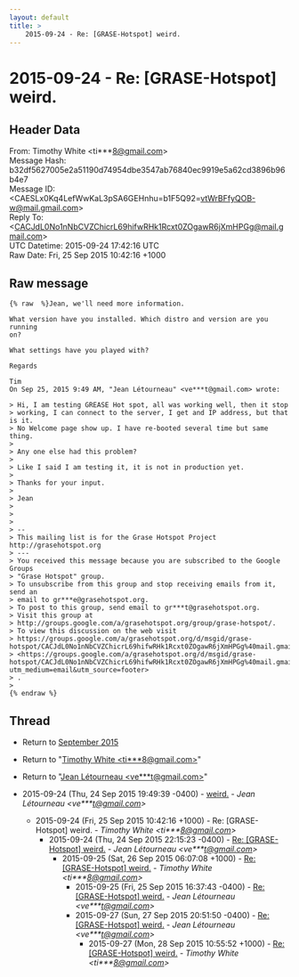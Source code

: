 ```yaml
---
layout: default
title: >
    2015-09-24 - Re: [GRASE-Hotspot] weird.
---
```


# 2015-09-24 - Re: [GRASE-Hotspot] weird.

## Header Data

From: Timothy White \<ti***8@gmail.com\><br>
Message Hash: b32df5627005e2a51190d74954dbe3547ab76840ec9919e5a62cd3896b96b4e7<br>
Message ID: \<CAESLx0Kq4LefWwKaL3pSA6GEHnhu=b1F5Q92=vtWrBFfyQOB-w@mail.gmail.com\><br>
Reply To: \<CACJdL0No1nNbCVZChicrL69hifwRHk1Rcxt0ZOgawR6jXmHPGg@mail.gmail.com\><br>
UTC Datetime: 2015-09-24 17:42:16 UTC<br>
Raw Date: Fri, 25 Sep 2015 10:42:16 +1000<br>

## Raw message

```
{% raw  %}Jean, we'll need more information.

What version have you installed. Which distro and version are you running
on?

What settings have you played with?

Regards

Tim
On Sep 25, 2015 9:49 AM, "Jean Létourneau" <ve***t@gmail.com> wrote:

> Hi, I am testing GREASE Hot spot, all was working well, then it stop
> working, I can connect to the server, I get and IP address, but that is it.
> No Welcome page show up. I have re-booted several time but same thing.
>
> Any one else had this problem?
>
> Like I said I am testing it, it is not in production yet.
>
> Thanks for your input.
>
> Jean
>
>
>
> --
> This mailing list is for the Grase Hotspot Project http://grasehotspot.org
> ---
> You received this message because you are subscribed to the Google Groups
> "Grase Hotspot" group.
> To unsubscribe from this group and stop receiving emails from it, send an
> email to gr***e@grasehotspot.org.
> To post to this group, send email to gr***t@grasehotspot.org.
> Visit this group at
> http://groups.google.com/a/grasehotspot.org/group/grase-hotspot/.
> To view this discussion on the web visit
> https://groups.google.com/a/grasehotspot.org/d/msgid/grase-hotspot/CACJdL0No1nNbCVZChicrL69hifwRHk1Rcxt0ZOgawR6jXmHPGg%40mail.gmail.com
> <https://groups.google.com/a/grasehotspot.org/d/msgid/grase-hotspot/CACJdL0No1nNbCVZChicrL69hifwRHk1Rcxt0ZOgawR6jXmHPGg%40mail.gmail.com?utm_medium=email&utm_source=footer>
> .
>
{% endraw %}
```

## Thread

+ Return to [September 2015](/archive/2015/09)

+ Return to "[Timothy White <ti***8<span>@</span>gmail.com>](/authors/ti___8_at_gmail_com)"
+ Return to "[Jean Létourneau <ve***t<span>@</span>gmail.com>](/authors/ve___t_at_gmail_com)"

+ 2015-09-24 (Thu, 24 Sep 2015 19:49:39 -0400) - [weird.](/archive/2015/09/d0ff3c60ca74be799c0a06ee1f858fe46f735e8be4f2292eb4afb5cd0dfb2e5a) - _Jean Létourneau \<ve***t@gmail.com\>_
  + 2015-09-24 (Fri, 25 Sep 2015 10:42:16 +1000) - Re: [GRASE-Hotspot] weird. - _Timothy White \<ti***8@gmail.com\>_
    + 2015-09-24 (Thu, 24 Sep 2015 22:15:23 -0400) - [Re: [GRASE-Hotspot] weird.](/archive/2015/09/751cff6b93c730c01189d6a6b198348e5bdf043a494dac85465ad5ad699530ba) - _Jean Létourneau \<ve***t@gmail.com\>_
      + 2015-09-25 (Sat, 26 Sep 2015 06:07:08 +1000) - [Re: [GRASE-Hotspot] weird.](/archive/2015/09/cb69ff6da1de9cdedf637eaabf54736deb882415f377e554a35faadf6783461d) - _Timothy White \<ti***8@gmail.com\>_
        + 2015-09-25 (Fri, 25 Sep 2015 16:37:43 -0400) - [Re: [GRASE-Hotspot] weird.](/archive/2015/09/be3ae3ec4d4d3f3542bbc0f46304e505e9ee4e9781147519e1f511b0d573edc5) - _Jean Létourneau \<ve***t@gmail.com\>_
        + 2015-09-27 (Sun, 27 Sep 2015 20:51:50 -0400) - [Re: [GRASE-Hotspot] weird.](/archive/2015/09/dfcea63e71bb51803a35369fd0631d553f2d84d1cefd8e9715267fa552019566) - _Jean Létourneau \<ve***t@gmail.com\>_
          + 2015-09-27 (Mon, 28 Sep 2015 10:55:52 +1000) - [Re: [GRASE-Hotspot] weird.](/archive/2015/09/b59b160c509d892543f3bed8f613180147a35c09ea6eec1c21d36b43e43a0bd2) - _Timothy White \<ti***8@gmail.com\>_


